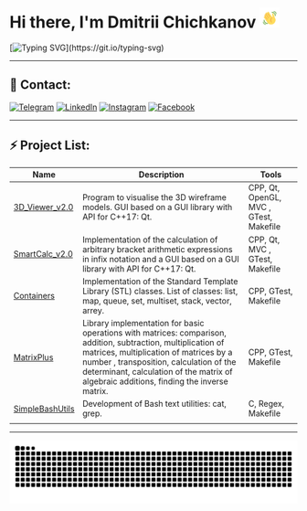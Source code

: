 # Hi there, I'm Dmitrii Chichkanov <img src="https://github.com/mrdamos69/mrdamos69/blob/main/.github/assets/hey.gif?raw=true" height="35px" width="35px">

[![Typing SVG](https://readme-typing-svg.herokuapp.com?color=%2336BCF7&lines=Welcome+to+my+GitHub+profile!)](https://git.io/typing-svg)
___
<!-- <div align="center">
<a href="https://github.com/mrdamos69/mrdamos69">
  <img align="center" src="https://github-readme-stats.vercel.app/api/top-langs/?username=mrdamos69&theme=dracula&hide_langs_below=1" />
</a>
<a href="https://github.com/mrdamos69/mrdamos69">
<img align="center" src="https://github-readme-stats.vercel.app/api?username=mrdamos69&show_icons=true&theme=dracula"
</a>
</div>

___ -->
## 📱 Contact:

[![Telegram](https://img.shields.io/badge/Telegram-2CA5E0?style=for-the-badge&logo=telegram&logoColor=white)](https://t.me/mrdamos69)
[![LinkedIn](https://img.shields.io/badge/linkedin-%230077B5.svg?style=for-the-badge&logo=linkedin&logoColor=white)](https://www.linkedin.com/in/dmitrii-chichkanov-29a23a256/)
[![Instagram](https://img.shields.io/badge/Instagram-1877F2?style=for-the-badge&logo=instagram&logoColor=white)](https://www.instagram.com/mrdamos69/)
[![Facebook](https://img.shields.io/badge/Facebook-1877F2?style=for-the-badge&logo=facebook&logoColor=white)](https://www.facebook.com/dmitry.chichkanov.5)
___

## ⚡ Project List:
| Name | Description | Tools |
| --- | --- | --- |
| [3D_Viewer_v2.0](https://github.com/mrdamos69/3D_Viewer_v2.0)| Program to visualise the 3D wireframe models. GUI based on a GUI library with API for C++17: Qt.  | 	CPP, Qt, OpenGL, MVC , GTest, Makefile |
| [SmartCalc_v2.0](https://github.com/mrdamos69/SmartCalc_v2.0)| Implementation of the calculation of arbitrary bracket arithmetic expressions in infix notation and a GUI based on a GUI library with API for C++17: Qt.  | 	CPP, Qt, MVC , GTest, Makefile |
| [Containers](https://github.com/mrdamos69/Containers) | Implementation of the Standard Template Library (STL) classes. List of classes: list, map, queue, set, multiset, stack, vector, arrey. | CPP, GTest, Makefile |
| [MatrixPlus](https://github.com/mrdamos69/MatrixPlus) | Library implementation for basic operations with matrices: comparison, addition, subtraction, multiplication of matrices, multiplication of matrices by a number , transposition, calculation of the determinant, calculation of the matrix of algebraic additions, finding the inverse matrix. | CPP, GTest, Makefile |
| [SimpleBashUtils](https://github.com/mrdamos69/SimpleBashUtils) | Development of Bash text utilities: cat, grep. | C, Regex, Makefile |
| | |
___

![Snake animation](https://github.com/mrdamos69/mrdamos69/blob/output/github-contribution-grid-snake.svg)
